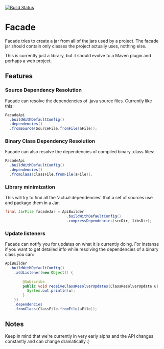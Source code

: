 [![Build Status](https://travis-ci.org/ayld/Facade.png?branch=master)](https://travis-ci.org/ayld/Facade)

Facade
======

Facade tries to create a jar from all of the jars used by a project.
The facade jar should contain only classes the project actually uses, nothing else.

This is currently just a library, but it should evolve to a Maven plugin and perhaps a web project.

## Features

### Source Dependency Resolution

Facade can resolve the dependencies of .java source files. 
Currently like this:

```java
FacadeApi
  .buildWithDefaultConfig()
  .dependencies()
  .fromSource(SourceFile.fromFile(aFile));
```

### Binary Class Dependency Resolution

Facade can also resolve the dependencies of compiled binary .class files:

```java
FacadeApi
  .buildWithDefaultConfig()
  .dependencies()
  .fromClass(ClassFile.fromFile(aFile));
```

### Library minimization

This will try to find all the 'actual dependencies' that a set of sources use and package them in a Jar.

```java
final JarFile facadeJar = ApiBuilder
                            .buildWithDefaultConfig()
                            .compressDependencies(srcDir, libsDir);
```

### Update listeners

Facade can notify you for updates on what it is currently doing. For instanse if you want to get detailed info while 
resolving the dependencies of a binary class you can:

```java
ApiBuilder
  .buildWithDefaultConfig()
	.addListener(new Object() {
	
		@Subscribe
		public void receiveClassResolverUpdates(ClassResolverUpdate u) {
		  System.out.println(u);
		}
	})
	.dependencies
	.fromClass(ClassFile.fromFile(aFile));
```



## Notes

Keep in mind that we're currently in very early alpha and the API changes constantly and can change dramatically :)
